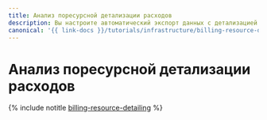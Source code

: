 ```yaml
---
title: Анализ поресурсной детализации расходов
description: Вы настроите автоматический экспорт данных с детализацией расходов на вашем платежном аккаунте и сформируете отчет, содержащий информацию о сумме расходов на ресурсы в каталоге.
canonical: '{{ link-docs }}/tutorials/infrastructure/billing-resource-detailing'
---
```


# Анализ поресурсной детализации расходов

{% include notitle [billing-resource-detailing](../../_tutorials/infrastructure/billing-resource-detailing.md) %}